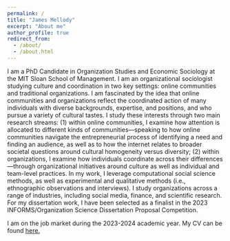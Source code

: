 ```yaml
---
permalink: /
title: "James Mellody"
excerpt: "About me"
author_profile: true
redirect_from: 
  - /about/
  - /about.html
---
```


I am a PhD Candidate in Organization Studies and Economic Sociology at the MIT Sloan School of Management. I am an organizational sociologist studying culture and coordination in two key settings: online communities and traditional organizations. I am fascinated by the idea that online communities and organizations reflect the coordinated action of many individuals with diverse backgrounds, expertise, and positions, and who pursue a variety of cultural tastes. I study these interests through two main research streams: (1) within online communities, I examine how attention is allocated to different kinds of communities—speaking to how online communities navigate the entrepreneurial process of identifying a need and finding an audience, as well as to how the internet relates to broader societal questions around cultural homogeneity versus diversity; (2) within organizations, I examine how individuals coordinate across their differences—through organizational initiatives around culture as well as individual and team-level practices. In my work, I leverage computational social science methods, as well as experimental and qualitative methods (i.e., ethnographic observations and interviews). I study organizations across a range of industries, including social media, finance, and scientific research. For my dissertation work, I have been selected as a finalist in the 2023 INFORMS/Organization Science Dissertation Proposal Competition.

I am on the job market during the 2023-2024 academic year. My CV can be found <a href="files/Mellody_CV_2023.pdf" target="_blank">here.</a>